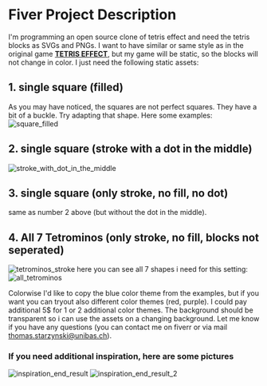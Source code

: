 # Fiver Project Description
I'm programming an open source clone of tetris effect and need the tetris blocks as SVGs and PNGs. I want to have similar or same style as in the original game [**TETRIS EFFECT**](https://knowtechie.com/wp-content/uploads/2018/10/tetris-effect.jpg), but my game will be static, so the blocks will not change in color. I just need the following static assets:

## 1. single square (filled)
As you may have noticed, the squares are not perfect squares. They have a bit of a buckle. Try adapting that shape. Here some examples:
![square_filled](https://user-images.githubusercontent.com/44790691/76082766-5f884080-5fac-11ea-8a6f-288a95c2a244.png)

## 2. single square (stroke with a dot in the middle)
![stroke_with_dot_in_the_middle](https://user-images.githubusercontent.com/44790691/76082265-39ae6c00-5fab-11ea-972e-d7115e44be05.png)

## 3. single square (only stroke, no fill, no dot)
same as number 2 above (but without the dot in the middle).

## 4. All 7 Tetrominos (only stroke, no fill, blocks not seperated)
![tetrominos_stroke](https://user-images.githubusercontent.com/44790691/76082046-c1e04180-5faa-11ea-8bf4-afaccce9b07f.png)
here you can see all 7 shapes i need for this setting:<br>
![all_tetrominos](https://user-images.githubusercontent.com/44790691/76081936-86de0e00-5faa-11ea-9b69-91f3c57b9845.png)

Colorwise I'd like to copy the blue color theme from the examples, but if you want you can tryout also different color themes (red, purple). I could pay additional 5$ for 1 or 2 additional color themes. The background should be transparent so i can use the assets on a changing background. Let me know if you have any questions (you can contact me on fiverr or via mail thomas.starzynski@unibas.ch).

### If you need additional inspiration, here are some pictures
![inspiration_end_result](https://user-images.githubusercontent.com/44790691/76082230-27343280-5fab-11ea-96fe-b579789aa368.jpg)
![inspiration_end_result_2](https://user-images.githubusercontent.com/44790691/76082234-27ccc900-5fab-11ea-86a8-85c829afc8d2.jpg)

